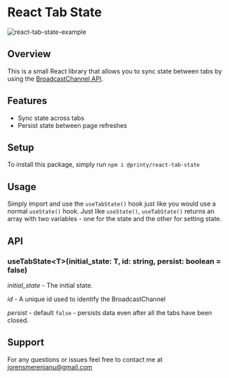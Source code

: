 # React Tab State

![react-tab-state-example](https://github.com/Printy-Studios/react-tab-state/assets/17122123/104600af-6098-4019-98ed-9ec0cdfccd77)

## Overview

This is a small React library that allows you to sync state between tabs by using the [BroadcastChannel API](https://developer.mozilla.org/en-US/docs/Web/API/Broadcast_Channel_API).

## Features
* Sync state across tabs
* Persist state between page refreshes

## Setup
To install this package, simply run `npm i @printy/react-tab-state`

## Usage

Simply import and use the `useTabState()` hook just like you would use a normal `useState()` hook. Just like `useState()`, `useTabState()` returns an array with two variables - one for the state and the other for setting state.

## API

### **useTabState\<T\>(initial_state: T, id: string, persist: boolean = false)**

*initial_state* - The initial state.

*id* - A unique id used to identify the BroadcastChannel

*persist* - default `false` - persists data even after all the tabs have been closed.

## Support

For any questions or issues feel free to contact me at jorensmerenjanu@gmail.com
